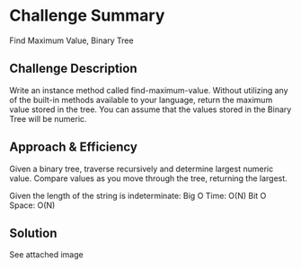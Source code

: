 # Challenge Summary
Find Maximum Value, Binary Tree 

## Challenge Description
Write an instance method called find-maximum-value. Without utilizing any of the built-in methods available to your language, return the maximum value stored in the tree. You can assume that the values stored in the Binary Tree will be numeric.

## Approach & Efficiency
Given a binary tree, traverse recursively and determine largest numeric value. Compare values as you move through the tree, returning the largest. 

Given the length of the string is indeterminate: 
Big O Time: O(N)
Bit O Space: O(N)

## Solution
See attached image
